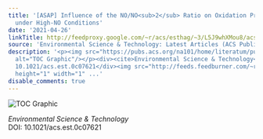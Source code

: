 ```yaml
---
title: '[ASAP] Influence of the NO/NO<sub>2</sub> Ratio on Oxidation Product Distributions
  under High-NO Conditions'
date: '2021-04-26'
linkTitle: http://feedproxy.google.com/~r/acs/esthag/~3/L5J9whXMou8/acs.est.0c07621
source: 'Environmental Science & Technology: Latest Articles (ACS Publications)'
description: '<p><img src="https://pubs.acs.org/na101/home/literatum/publisher/achs/journals/content/esthag/0/esthag.ahead-of-print/acs.est.0c07621/20210426/images/medium/es0c07621_0006.gif"
  alt="TOC Graphic"/></p><div><cite>Environmental Science & Technology</cite></div><div>DOI:
  10.1021/acs.est.0c07621</div><img src="http://feeds.feedburner.com/~r/acs/esthag/~4/L5J9whXMou8"
  height="1" width="1" ...'
disable_comments: true
---
```

<p><img src="https://pubs.acs.org/na101/home/literatum/publisher/achs/journals/content/esthag/0/esthag.ahead-of-print/acs.est.0c07621/20210426/images/medium/es0c07621_0006.gif" alt="TOC Graphic"/></p><div><cite>Environmental Science & Technology</cite></div><div>DOI: 10.1021/acs.est.0c07621</div><img src="http://feeds.feedburner.com/~r/acs/esthag/~4/L5J9whXMou8" height="1" width="1" ...